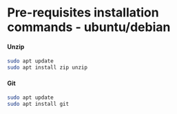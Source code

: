 # Pre-requisites installation commands - ubuntu/debian

#### Unzip

```bash
sudo apt update
sudo apt install zip unzip
```

#### Git

```bash
sudo apt update
sudo apt install git
```
